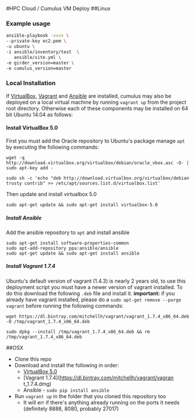 #HPC Cloud / Cumulus VM Deploy
##Linux
### Example usage

```sh
ansible-playbook -vvvv \
--private-key ec2.pem \
-u ubuntu \
-i ansible/inventory/test  \
   ansible/site.yml \
-e girder_version=master \
-e cumulus_version=master
```

### Local Installation 
If [VirtualBox](https://www.virtualbox.org/wiki/Downloads), [Vagrant](https://www.vagrantup.com/) and [Ansible](http://www.ansible.com/) are installed, cumulus may also be deployed on a local virtual machine by running ```vagrant up``` from the project root directory. Otherwise each of these components may be installed on 64 bit Ubuntu 14.04 as follows: 


#### Install VirtualBox 5.0
First you must add the Oracle repository to Ubuntu's package manage ```apt``` by executing the following commands:
```
wget -q http://download.virtualbox.org/virtualbox/debian/oracle_vbox.asc -O- | sudo apt-key add -

sudo sh -c 'echo "deb http://download.virtualbox.org/virtualbox/debian trusty contrib" >> /etc/apt/sources.list.d/virtualbox.list'
```

Then update and install virtualbox 5.0
```
sudo apt-get update && sudo apt-get install virtualbox-5.0

```

##### Install Ansible
Add the ansible repository to ```apt``` and install ansible
```
sudo apt-get install software-properties-common
sudo apt-add-repository ppa:ansible/ansible
sudo apt-get update && sudo apt-get install ansible
```

##### Install Vagrant 1.7.4

Ubuntu's default version of vagrant (1.4.3) is nearly 2 years old, to use this deployment script you must have a newer version of vagrant installed.  To do this download the following ```.deb``` file and install it. **important:** if you already have vagrant installed,  please do a ```sudo apt-get remove --purge vagrant``` before running the following commands:

```
wget https://dl.bintray.com/mitchellh/vagrant/vagrant_1.7.4_x86_64.deb -O /tmp/vagrant_1.7.4_x86_64.deb

sudo dpkg --install /tmp/vagrant_1.7.4_x86_64.deb && rm /tmp/vagrant_1.7.4_x86_64.deb
```

##OSX


- Clone this repo
- Download and install the following in order: 
	- [VirtualBox 5.0](http://download.virtualbox.org/virtualbox/5.0.6/VirtualBox-5.0.6-103037-OSX.dmg)
	- [Vagrant 1.7.4](https://dl.bintray.com/mitchellh/vagrant/vagran	t_1.7.4.dmg)
	- Ansible - `sudo pip install ansible`
- Run `vagrant up` in the folder that you cloned this repository too
	- It will err if there's anything already running on the ports it needs (definitely 8888, 8080, probably 27017)
	


